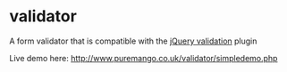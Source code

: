 validator
=========

A form validator that is compatible with the [jQuery validation](http://docs.jquery.com/Plugins/Validation) plugin

Live demo here: http://www.puremango.co.uk/validator/simpledemo.php